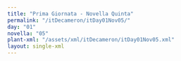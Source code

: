 ```yaml
---
title: "Prima Giornata - Novella Quinta"
permalink: "/itDecameron/itDay01Nov05/"
day: "01"
novella: "05"
plant-xml: "/assets/xml/itDecameron/itDay01Nov05.xml"
layout: single-xml
---
```

